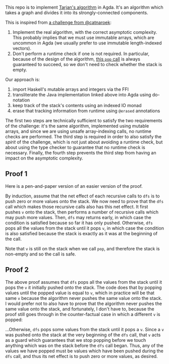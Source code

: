 This repo is to implement [Tarjan's algorithm](https://en.wikipedia.org/wiki/Tarjan%27s_strongly_connected_components_algorithm) in Agda. It's an algorithm which takes a graph and divides it into its strongly-connected components.

This is inspired from [a challenge from @catnaroek](https://twitter.com/catnaroek/status/1356847771765116928):

1. Implement the real algorithm, with the correct asymptotic complexity. This probably implies that we must use immutable arrays, which are uncommon in Agda (we usually prefer to use immutable length-indexed vectors).
2. Don't perform a runtime check if one is not required. In particular, because of the design of the algorithm, [this `pop` call](https://github.com/kevin-wayne/algs4/blob/master/src/main/java/edu/princeton/cs/algs4/TarjanSCC.java#L97) is always guaranteed to succeed, so we don't need to check whether the stack is empty.

Our approach is:

1. import Haskell's mutable arrays and integers via the FFI
2. transliterate the Java implementation linked above into Agda using do-notation
3. keep track of the stack's contents using an indexed IO monad
4. erase that tracking information from runtime using `@erased` annotations

The first two steps are technically sufficient to satisfy the two requirements of the challenge: it's the same algorithm, implemented using mutable arrays, and since we are using unsafe array-indexing calls, no runtime checks are performed. The third step is required in order to also satisfy the _spirit_ of the challenge, which is not just about avoiding a runtime check, but about using the type checker to guarantee that no runtime check is necessary. Finally, the fourth step prevents the third step from having an impact on the asymptotic complexity.

## Proof 1

Here is a pen-and-paper version of an easier version of the proof.

By induction, assume that the net effect of each recursive calls to `dfs` is to push zero or more values onto the stack. We now need to prove that the `dfs` call which makes those recursive calls also has this net effect. It first pushes `v` onto the stack, then performs a number of recursive calls which may push more values. Then, `dfs` may returns early, in which case the condition is satisfied because so far it has only pushed. Otherwise, `dfs` pops all the values from the stack until it pops `v`, in which case the condition is also satisfied because the stack is exactly as it was at the beginning of the call.

Note that `v` is still on the stack when we call `pop`, and therefore the stack is non-empty and so the call is safe.

## Proof 2

The above proof assumes that `dfs` pops all the values from the stack until it pops the `v` it initially pushed onto the stack. The code does that by popping values until the popped value is equal to `v`, which in practice will be that same `v` because the algorithm never pushes the same value onto the stack. I would prefer not to also have to prove that the algorithm never pushes the same value onto the stack, and fortunately, I don't have to, because the proof still goes through in the counter-factual case in which a different `v` is popped:

...Otherwise, `dfs` pops some values from the stack until it pops a `v`. Since a `v` was pushed onto the stack at the very beginning of the `dfs` call, that `v` acts as a guard which guarantees that we stop popping before we touch anything which was on the stack before the `dfs` call began. Thus, any of the values we have popped must be values which have been pushed during the `dfs` call, and thus its net effect is to push zero or more values, as desired.
